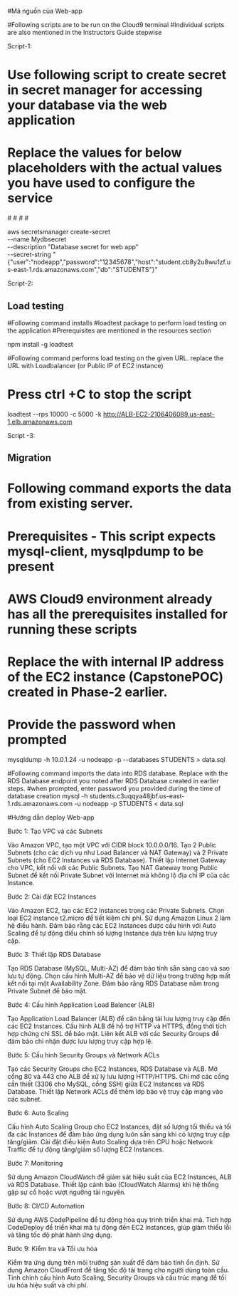 #Mã nguồn của Web-app

#Following scripts are to be run on the Cloud9 terminal
#Individual scripts are also mentioned in the Instructors Guide stepwise

Script-1:
# Use following script to create secret in secret manager for accessing your database via the web application
# Replace the values for below placeholders with the actual values you have used to configure the service
#<RDS Endpoint>
#<password>
#<username>
#<dbname>

aws secretsmanager create-secret \
    --name Mydbsecret \
    --description "Database secret for web app" \
    --secret-string "{\"user\":\"nodeapp\",\"password\":\"12345678\",\"host\":\"student.cb8y2u8wu1zf.us-east-1.rds.amazonaws.com\",\"db\":\"STUDENTS\"}"

Script-2:
## Load testing

#Following command installs #loadtest package to perform load testing on the application
#Prerequisites are mentioned in the resources section

npm install -g loadtest

#Following command performs load testing on the given URL. replace the URL with Loadbalancer (or Public IP of EC2 instance)
# Press ctrl +C to stop the script

loadtest --rps 10000  -c 5000 -k http://ALB-EC2-2106406089.us-east-1.elb.amazonaws.com


Script -3:
## Migration
# Following command exports the data from existing server.
# Prerequisites - This script expects mysql-client, mysqlpdump to be present
# AWS Cloud9 environment already has all the prerequisites installed for running these scripts

# Replace the <EC2instancePrivateip> with internal IP address of the EC2 instance (CapstonePOC) created in Phase-2 earlier.
# Provide the password when prompted

mysqldump -h 10.0.1.24 -u nodeapp -p --databases STUDENTS > data.sql

#Following command imports the data into RDS database. Replace <RDSEndpoint> with the RDS Database endpoint you noted after RDS Database created in earlier steps.
#when prompted, enter password you provided during the time of database creation
mysql -h students.c3uqqya48jbf.us-east-1.rds.amazonaws.com -u nodeapp -p  STUDENTS < data.sql

#Hướng dẫn deploy Web-app

Bước 1: Tạo VPC và các Subnets

Vào Amazon VPC, tạo một VPC với CIDR block 10.0.0.0/16.
Tạo 2 Public Subnets (cho các dịch vụ như Load Balancer và NAT Gateway) và 2 Private Subnets (cho EC2 Instances và RDS Database).
Thiết lập Internet Gateway cho VPC, kết nối với các Public Subnets.
Tạo NAT Gateway trong Public Subnet để kết nối Private Subnet với Internet mà không lộ địa chỉ IP của các Instance.

Bước 2: Cài đặt EC2 Instances

Vào Amazon EC2, tạo các EC2 Instances trong các Private Subnets.
Chọn loại EC2 instance t2.micro để tiết kiệm chi phí.
Sử dụng Amazon Linux 2 làm hệ điều hành.
Đảm bảo rằng các EC2 Instances được cấu hình với Auto Scaling để tự động điều chỉnh số lượng Instance dựa trên lưu lượng truy cập.

Bước 3: Thiết lập RDS Database

Tạo RDS Database (MySQL, Multi-AZ) để đảm bảo tính sẵn sàng cao và sao lưu tự động.
Chọn cấu hình Multi-AZ để bảo vệ dữ liệu trong trường hợp mất kết nối tại một Availability Zone.
Đảm bảo rằng RDS Database nằm trong Private Subnet để bảo mật.

Bước 4: Cấu hình Application Load Balancer (ALB)

Tạo Application Load Balancer (ALB) để cân bằng tải lưu lượng truy cập đến các EC2 Instances.
Cấu hình ALB để hỗ trợ HTTP và HTTPS, đồng thời tích hợp chứng chỉ SSL để bảo mật.
Liên kết ALB với các Security Groups để đảm bảo chỉ nhận được lưu lượng truy cập hợp lệ.

Bước 5: Cấu hình Security Groups và Network ACLs

Tạo các Security Groups cho EC2 Instances, RDS Database và ALB.
Mở cổng 80 và 443 cho ALB để xử lý lưu lượng HTTP/HTTPS.
Chỉ mở các cổng cần thiết (3306 cho MySQL, cổng SSH) giữa EC2 Instances và RDS Database.
Thiết lập Network ACLs để thêm lớp bảo vệ truy cập mạng vào các subnet.

Bước 6: Auto Scaling

Cấu hình Auto Scaling Group cho EC2 Instances, đặt số lượng tối thiểu và tối đa các Instances để đảm bảo ứng dụng luôn sẵn sàng khi có lượng truy cập tăng/giảm.
Cài đặt điều kiện Auto Scaling dựa trên CPU hoặc Network Traffic để tự động tăng/giảm số lượng EC2 Instances.

Bước 7: Monitoring

Sử dụng Amazon CloudWatch để giám sát hiệu suất của EC2 Instances, ALB và RDS Database.
Thiết lập cảnh báo (CloudWatch Alarms) khi hệ thống gặp sự cố hoặc vượt ngưỡng tài nguyên.

Bước 8: CI/CD Automation

Sử dụng AWS CodePipeline để tự động hóa quy trình triển khai mã.
Tích hợp CodeDeploy để triển khai mã tự động đến EC2 Instances, giúp giảm thiểu lỗi và tăng tốc độ phát hành ứng dụng.

Bước 9: Kiểm tra và Tối ưu hóa

Kiểm tra ứng dụng trên môi trường sản xuất để đảm bảo tính ổn định.
Sử dụng Amazon CloudFront để tăng tốc độ tải trang cho người dùng toàn cầu.
Tinh chỉnh cấu hình Auto Scaling, Security Groups và cấu trúc mạng để tối ưu hóa hiệu suất và chi phí.
